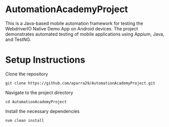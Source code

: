 # AutomationAcademyProject
This is a Java-based mobile automation framework for testing the WebdriverIO Native Demo App on Android devices. The project demonstrates automated testing of mobile applications using Appium, Java, and TestNG.
# Setup Instructions
Clone the repository 

```
git clone https://github.com/aparra29/AutomationAcademyProject.git
```

Navigate to the project directory
```
cd AutomationAcademyProject
```

Install the necessary dependencies
```
nvm clean install
```
